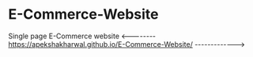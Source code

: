 # E-Commerce-Website
Single page E-Commerce website
<--------  https://apekshakharwal.github.io/E-Commerce-Website/  ------------->
